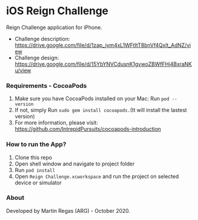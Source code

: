 # iOS Reign Challenge

Reign Challenge application for iPhone.

- Challenge description: https://drive.google.com/file/d/1zap_jvm4xL1WFtItT8bnVf4Qxlt_AdNZ/view
- Challenge design: https://drive.google.com/file/d/15YbYNVCdusnK1gvwoZBWfFHj4BxraNKu/view

### Requirements - CocoaPods

1. Make sure you have CocoaPods installed on your Mac: Run `pod --version`
2. If not, simply  Run `sudo gem install cocoapods.`(It will install the lastest version)
3. For more information, please visit: https://github.com/IntrepidPursuits/cocoapods-introduction

### How to run the App?

1. Clone this repo
2. Open shell window and navigate to project folder
3. Run `pod install`
4. Open `Reign Challenge.xcworkspace` and run the project on selected device or simulator

### About

Developed by Martin Regas (ARG) - October 2020.

